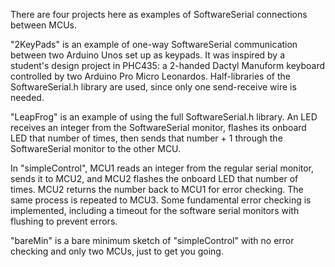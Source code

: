 There are four projects here as examples of SoftwareSerial connections between MCUs.<p>
"2KeyPads" is an example of one-way SoftwareSerial communication between two Arduino Unos set up as keypads. It was inspired by a student's design project in PHC435: a 2-handed Dactyl Manuform keyboard controlled by two Arduino Pro Micro Leonardos. Half-libraries of the SoftwareSerial.h library are used, since only one send-receive wire is needed.<p>
  "LeapFrog" is an example of using the full SoftwareSerial.h library. An LED receives an integer from the SoftwareSerial monitor, flashes its onboard LED that number of times, then sends that number + 1 through the SoftwareSerial monitor to the other MCU.<p>
In "simpleControl", MCU1 reads an integer from the regular serial monitor, sends it to MCU2, and MCU2 flashes the onboard LED that number of times. MCU2 returns the number back to MCU1 for error checking. The same process is repeated to MCU3. Some fundamental error checking is implemented, including a timeout for the software serial monitors with flushing to prevent errors.<p>
"bareMin" is a bare minimum sketch of "simpleControl" with no error checking and only two MCUs, just to get you going.

